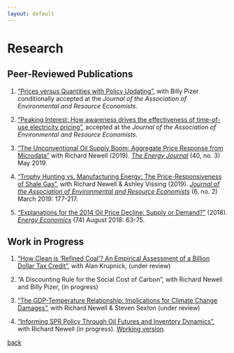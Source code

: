 ```yaml
---
layout: default
---
```


# Research

## Peer-Reviewed Publications

1. [“Prices versus Quantities with Policy Updating”](http://www.nber.org/papers/w22379), with Billy Pizer conditionally accepted at the _Journal of the Association of Environmental and Resource Economists_.

1. [“Peaking Interest: How awareness drives the effectiveness of time-of-use electricity pricing”](https://www.journals.uchicago.edu/doi/abs/10.1086/705798), accepted at the _Journal of the Association of Environmental and Resource Economists_.

1. [“The Unconventional Oil Supply Boom: Aggregate Price Response from Microdata”](http://bit.ly/Newell_Prest_2018_Unconventional_Oil_Boom) with Richard Newell (2019). [_The Energy Journal_](https://www.iaee.org/energyjournal/article/3350) (40, no. 3) May 2019.

1. [“Trophy Hunting vs. Manufacturing Energy: The Price-Responsiveness of Shale Gas”](http://bit.ly/NPV_ShaleGas_Forthcoming), with Richard Newell & Ashley Vissing (2019). [_Journal of the Association of Environmental and Resource Economists_](https://www.journals.uchicago.edu/doi/full/10.1086/701531) (6, no. 2) March 2019: 177-217.

1. [“Explanations for the 2014 Oil Price Decline: Supply or Demand?”](http://bit.ly/Prest_Oil_Price_Decline) (2018). [_Energy Economics_](https://www.sciencedirect.com/science/article/pii/S0140988318302020) (74) August 2018: 63-75.

## Work in Progress

1. [“How Clean is ‘Refined Coal’? An Empirical Assessment of a Billion Dollar Tax Credit”](https://www.rff.org/publications/reports/how-clean-is-refined-coal/), with Alan Krupnick, (under review)

1. “A Discounting Rule for the Social Cost of Carbon”, with Richard Newell and Billy Pizer, (in progress)

1. [“The GDP-Temperature Relationship: Implications for Climate Change Damages”](https://www.rff.org/publications/working-papers/the-gdp-temperature-relationship-implications-for-climate-change-damages/), with Richard Newell & Steven Sexton (under review)

1. [“Informing SPR Policy Through Oil Futures and Inventory Dynamics”](http://www.nber.org/papers/w23974), with Richard Newell (in progress). [Working version](http://bit.ly/Newell_Prest_SPR_Draft).

 

[back](./)
